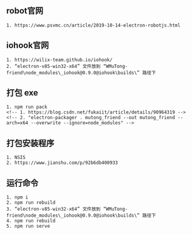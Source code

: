## robot官网

    1. https://www.psvmc.cn/article/2019-10-14-electron-robotjs.html

## iohook官网

    1. https://wilix-team.github.io/iohook/
    2. “electron-v85-win32-x64” 文件放到 “WMuTong-friend\node_modules\_iohook@0.9.0@iohook\builds\” 路径下

## 打包 exe

    1. npm run pack
    <!-- 1. https://blog.csdn.net/fukaiit/article/details/90964319 -->
    <!-- 2. "electron-packager . mutong_friend --out mutong_friend --arch=x64 --overwrite --ignore=node_modules" -->

## 打包安装程序

    1. NSIS
    2. https://www.jianshu.com/p/92b6db400933

## 运行命令

    1. npm i
    2. npm run rebuild
    3. “electron-v85-win32-x64” 文件放到 “WMuTong-friend\node_modules\_iohook@0.9.0@iohook\builds\” 路径下
    4. npm run rebuild
    5. npm run serve